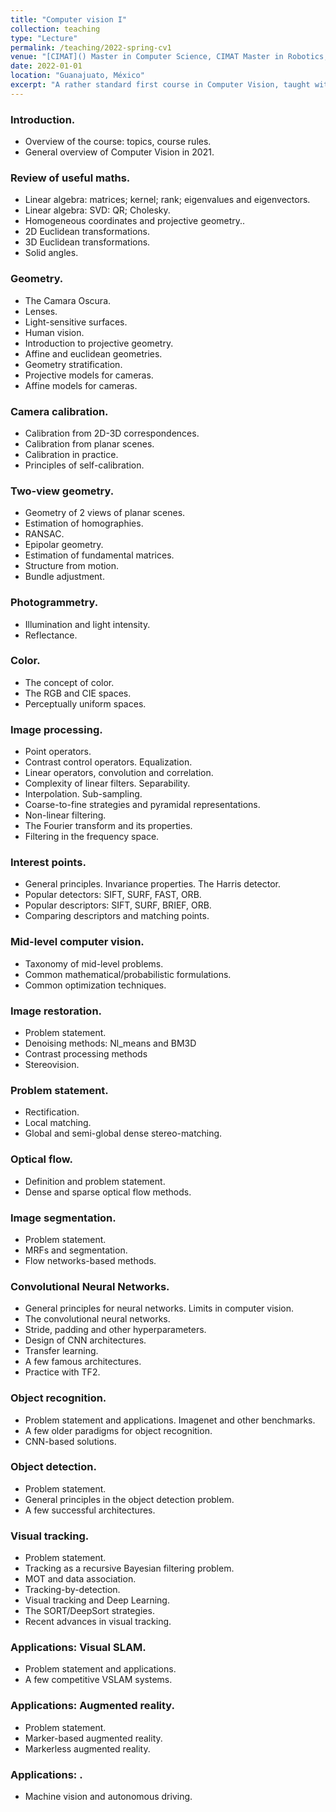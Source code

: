 ```yaml
---
title: "Computer vision I"
collection: teaching
type: "Lecture"
permalink: /teaching/2022-spring-cv1
venue: "[CIMAT]() Master in Computer Science, CIMAT Master in Robotics, UG B.Sc. in Computational Mathematics"
date: 2022-01-01
location: "Guanajuato, México"
excerpt: "A rather standard first course in Computer Vision, taught with my colleague T. Batard."
---
```


### Introduction.

  * Overview of the course: topics, course rules.
  * General overview of Computer Vision in 2021.

### Review of useful maths.

  * Linear algebra: matrices; kernel; rank; eigenvalues and eigenvectors.
  * Linear algebra: SVD: QR; Cholesky.
  * Homogeneous coordinates and projective geometry..
  * 2D Euclidean transformations.
  * 3D Euclidean transformations.
  * Solid angles.

### Geometry.

  * The Camara Oscura.
  * Lenses.
  * Light-sensitive surfaces.
  * Human vision.
  * Introduction to projective geometry.
  * Affine and euclidean geometries.
  * Geometry stratification.
  * Projective models for cameras.
  * Affine models for cameras.

### Camera calibration.

  * Calibration from 2D-3D correspondences.
  * Calibration from planar scenes.
  * Calibration in practice.
  * Principles of self-calibration.

### Two-view geometry.

  * Geometry of 2 views of planar scenes.
  * Estimation of homographies.
  * RANSAC.
  * Epipolar geometry.
  * Estimation of fundamental matrices.
  * Structure from motion.
  * Bundle adjustment.

### Photogrammetry.

  * Illumination and light intensity.
  * Reflectance.

### Color.

  * The concept of color.
  * The RGB and CIE spaces.
  * Perceptually uniform spaces.

### Image processing.

  * Point operators.
  * Contrast control operators. Equalization.
  * Linear operators, convolution and correlation.
  * Complexity of linear filters. Separability.
  * Interpolation. Sub-sampling.
  * Coarse-to-fine strategies and pyramidal representations.
  * Non-linear filtering.
  * The Fourier transform and its properties.
  * Filtering in the frequency space.

### Interest points.

  * General principles. Invariance properties. The Harris detector.
  * Popular detectors: SIFT, SURF, FAST, ORB.
  * Popular descriptors: SIFT, SURF, BRIEF, ORB.
  * Comparing descriptors and matching points.

### Mid-level computer vision.

  * Taxonomy of mid-level problems.
  * Common mathematical/probabilistic formulations.
  * Common optimization techniques.

### Image restoration.

  * Problem statement.
  * Denoising methods: Nl_means and BM3D
  * Contrast processing methods
  * Stereovision.

### Problem statement.

  * Rectification.
  * Local matching.
  * Global and semi-global dense stereo-matching.

### Optical flow.

  * Definition and problem statement.
  * Dense and sparse optical flow methods.

### Image segmentation.

  * Problem statement.
  * MRFs and segmentation.
  * Flow networks-based methods.

### Convolutional Neural Networks.

  * General principles for neural networks. Limits in computer vision.
  * The convolutional neural networks.
  * Stride, padding and other hyperparameters.
  * Design of CNN architectures.
  * Transfer learning.
  * A few famous architectures.
  * Practice with TF2.

### Object recognition.

  * Problem statement and applications. Imagenet and other benchmarks.
  * A few older paradigms for object recognition.
  * CNN-based solutions.

### Object detection.

  * Problem statement.
  * General principles in the object detection problem.
  * A few successful architectures.

### Visual tracking.

  * Problem statement.
  * Tracking as a recursive Bayesian filtering problem.
  * MOT and data association.
  * Tracking-by-detection.
  * Visual tracking and Deep Learning.
  * The SORT/DeepSort strategies.
  * Recent advances in visual tracking.


### Applications: Visual SLAM.

  * Problem statement and applications.
  * A few competitive VSLAM systems.

### Applications: Augmented reality.

  * Problem statement.
  * Marker-based augmented reality.
  * Markerless augmented reality.

### Applications: .

  * Machine vision and autonomous driving.
